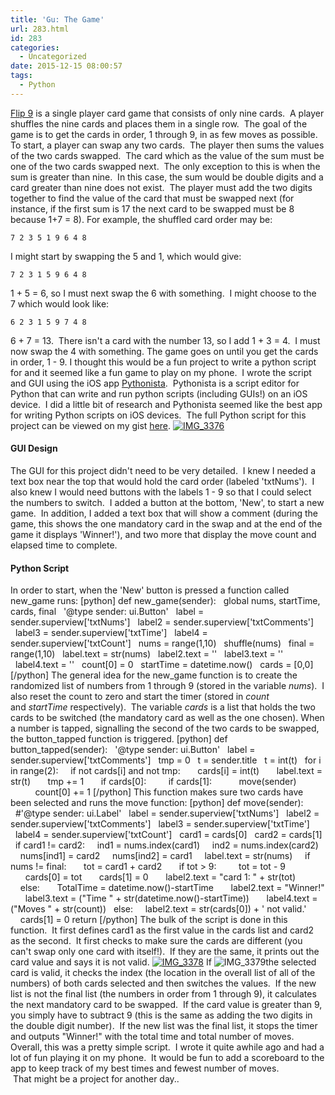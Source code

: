 ```yaml
---
title: 'Gu: The Game'
url: 283.html
id: 283
categories:
  - Uncategorized
date: 2015-12-15 08:00:57
tags:
  - Python
---
```


[Flip 9](https://boardgamegeek.com/boardgame/165737/flip-9) is a single player card game that consists of only nine cards.  A player shuffles the nine cards and places them in a single row.  The goal of the game is to get the cards in order, 1 through 9, in as few moves as possible. To start, a player can swap any two cards.  The player then sums the values of the two cards swapped.  The card which as the value of the sum must be one of the two cards swapped next.  The only exception to this is when the sum is greater than nine.  In this case, the sum would be double digits and a card greater than nine does not exist.  The player must add the two digits together to find the value of the card that must be swapped next (for instance, if the first sum is 17 the next card to be swapped must be 8 because 1+7 = 8). For example, the shuffled card order may be:

    7 2 3 5 1 9 6 4 8

I might start by swapping the 5 and 1, which would give:

    7 2 3 1 5 9 6 4 8

1 + 5 = 6, so I must next swap the 6 with something.  I might choose to the 7 which would look like:

    6 2 3 1 5 9 7 4 8

6 + 7 = 13.  There isn't a card with the number 13, so I add 1 + 3 = 4.  I must now swap the 4 with something. The game goes on until you get the cards in order, 1 - 9. I thought this would be a fun project to write a python script for and it seemed like a fun game to play on my phone.  I wrote the script and GUI using the iOS app [Pythonista](https://itunes.apple.com/us/app/pythonista/id528579881?mt=8).  Pythonista is a script editor for Python that can write and run python scripts (including GUIs!) on an iOS device.  I did a little bit of research and Pythonista seemed like the best app for writing Python scripts on iOS devices.  The full Python script for this project can be viewed on my gist [here](https://gist.github.com/allisontharp/6c0b569956ae93fe8f01). [![IMG_3376](/wp-content/uploads/2015/11/IMG_3376.png)](/wp-content/uploads/2015/11/IMG_3376.png)

#### GUI Design

The GUI for this project didn't need to be very detailed.  I knew I needed a text box near the top that would hold the card order (labeled 'txtNums').  I also knew I would need buttons with the labels 1 - 9 so that I could select the numbers to switch.  I added a button at the bottom, 'New', to start a new game.  In addition, I added a text box that will show a comment (during the game, this shows the one mandatory card in the swap and at the end of the game it displays 'Winner!'), and two more that display the move count and elapsed time to complete.    

#### Python Script

In order to start, when the 'New' button is pressed a function called new\_game runs: \[python\] def new\_game(sender):   global nums, startTime, cards, final   '@type sender: ui.Button'   label = sender.superview\['txtNums'\]   label2 = sender.superview\['txtComments'\]   label3 = sender.superview\['txtTime'\]   label4 = sender.superview\['txtCount'\]   nums = range(1,10)   shuffle(nums)   final = range(1,10)   label.text = str(nums)   label2.text = ''   label3.text = ''   label4.text = ''   count\[0\] = 0   startTime = datetime.now()   cards = \[0,0\] \[/python\] The general idea for the new_game function is to create the randomized list of numbers from 1 through 9 (stored in the variable _nums_).  I also reset the count to zero and start the timer (stored in _count_ and _startTime_ respectively).  The variable _cards_ is a list that holds the two cards to be switched (the mandatory card as well as the one chosen). When a number is tapped, signalling the second of the two cards to be swapped, the button\_tapped function is triggered. \[python\] def button\_tapped(sender):   '@type sender: ui.Button'   label = sender.superview\['txtComments'\]   tmp = 0   t = sender.title   t = int(t)   for i in range(2):     if not cards\[i\] and not tmp:       cards\[i\] = int(t)       label.text = str(t)       tmp += 1       if cards\[0\]:         if cards\[1\]:           move(sender)           count\[0\] += 1 \[/python\] This function makes sure two cards have been selected and runs the move function: \[python\] def move(sender):   #'@type sender: ui.Label'   label = sender.superview\['txtNums'\]   label2 = sender.superview\['txtComments'\]   label3 = sender.superview\['txtTime'\]   label4 = sender.superview\['txtCount'\]   card1 = cards\[0\]   card2 = cards\[1\]   if card1 != card2:     ind1 = nums.index(card1)     ind2 = nums.index(card2)     nums\[ind1\] = card2     nums\[ind2\] = card1     label.text = str(nums)     if nums != final:       tot = card1 + card2       if tot > 9:         tot = tot - 9       cards\[0\] = tot       cards\[1\] = 0       label2.text = "card 1: " + str(tot)     else:       TotalTime = datetime.now()-startTime       label2.text = "Winner!"       label3.text = ("Time " + str(datetime.now()-startTime))       label4.text = ("Moves " + str(count))   else:     label2.text = str(cards\[0\]) + ' not valid.'     cards\[1\] = 0 return \[/python\] The bulk of the script is done in this function.  It first defines card1 as the first value in the cards list and card2 as the second.  It first checks to make sure the cards are different (you can't swap only one card with itself!).  If they are the same, it prints out the card value and says it is not valid. [![IMG_3378](/wp-content/uploads/2015/11/IMG_3378.png)](/wp-content/uploads/2015/11/IMG_3378.png) If ![IMG_3379](/wp-content/uploads/2015/11/IMG_3379.png)the selected card is valid, it checks the index (the location in the overall list of all of the numbers) of both cards selected and then switches the values.  If the new list is not the final list (the numbers in order from 1 through 9), it calculates the next mandatory card to be swapped.  If the card value is greater than 9, you simply have to subtract 9 (this is the same as adding the two digits in the double digit number).  If the new list was the final list, it stops the timer and outputs "Winner!" with the total time and total number of moves. Overall, this was a pretty simple script.  I wrote it quite awhile ago and had a lot of fun playing it on my phone.  It would be fun to add a scoreboard to the app to keep track of my best times and fewest number of moves.  That might be a project for another day..